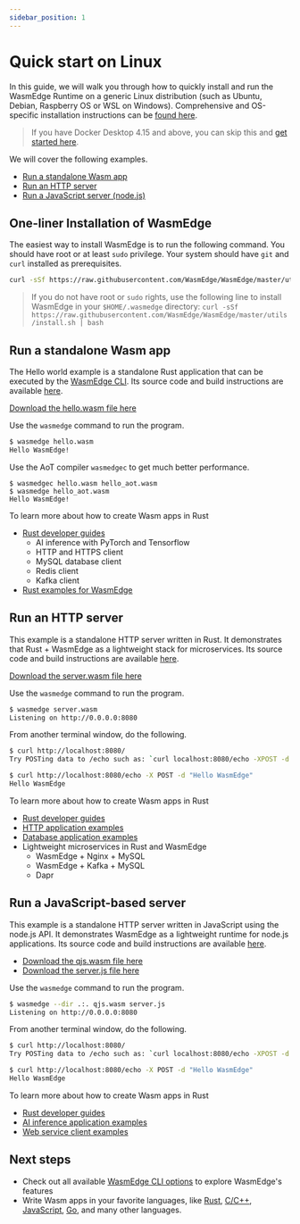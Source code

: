 ```yaml
---
sidebar_position: 1
---
```


# Quick start on Linux

In this guide, we will walk you through how to quickly install and run the WasmEdge Runtime on a generic Linux distribution (such as Ubuntu, Debian, Raspberry OS or WSL on Windows). Comprehensive and OS-specific installation instructions can be [found here](install.md).

> If you have Docker Desktop 4.15 and above, you can skip this and [get started here](quick_start_docker.md).

We will cover the following examples.

* [Run a standalone Wasm app](xxx)
* [Run an HTTP server](xxx)
* [Run a JavaScript server (node.js)](xxx)


## One-liner Installation of WasmEdge

The easiest way to install WasmEdge is to run the following command. You should have root or at least `sudo` privilege. Your system should have `git` and `curl` installed as prerequisites.

```bash
curl -sSf https://raw.githubusercontent.com/WasmEdge/WasmEdge/master/utils/install.sh | sudo bash -s -- -p /usr/local
```

> If you do not have root or `sudo` rights, use the following line to install WasmEdge in your `$HOME/.wasmedge` directory: `curl -sSf https://raw.githubusercontent.com/WasmEdge/WasmEdge/master/utils/install.sh | bash`


## Run a standalone Wasm app

The Hello world example is a standalone Rust application that can be executed by the [WasmEdge CLI](/docs/build-and-run/cli.md). Its source code and build instructions are available [here](https://github.com/second-state/rust-examples/tree/main/hello).

[Download the hello.wasm file here](/static/files/hello.wasm)

Use the `wasmedge` command to run the program.

```bash
$ wasmedge hello.wasm
Hello WasmEdge!
```

Use the AoT compiler `wasmedgec` to get much better performance.

```
$ wasmedgec hello.wasm hello_aot.wasm
$ wasmedge hello_aot.wasm
Hello WasmEdge!
```

To learn more about how to create Wasm apps in Rust

* [Rust developer guides](/docs/category/develop-wasm-apps-in-rust)
  * AI inference with PyTorch and Tensorflow
  * HTTP and HTTPS client
  * MySQL database client
  * Redis client
  * Kafka client
* [Rust examples for WasmEdge](https://github.com/second-state/rust-examples)

## Run an HTTP server

This example is a standalone HTTP server written in Rust. It demonstrates that Rust + WasmEdge as a lightweight stack for microservices. Its source code and build instructions are available [here](https://github.com/second-state/rust-examples/tree/main/server).

[Download the server.wasm file here](/static/files/server.wasm)

Use the `wasmedge` command to run the program.

```bash
$ wasmedge server.wasm
Listening on http://0.0.0.0:8080
```

From another terminal window, do the following.

```bash
$ curl http://localhost:8080/
Try POSTing data to /echo such as: `curl localhost:8080/echo -XPOST -d 'hello world'`

$ curl http://localhost:8080/echo -X POST -d "Hello WasmEdge"
Hello WasmEdge
```

To learn more about how to create Wasm apps in Rust

* [Rust developer guides](/docs/category/develop-wasm-apps-in-rust)
* [HTTP application examples](xxx)
* [Database application examples](xxx)
* Lightweight microservices in Rust and WasmEdge
  * WasmEdge + Nginx + MySQL
  * WasmEdge + Kafka + MySQL
  * Dapr


## Run a JavaScript-based server

This example is a standalone HTTP server written in JavaScript using the node.js API. It demonstrates WasmEdge as a lightweight runtime for node.js applications. Its source code and build instructions are available [here](xxx).

* [Download the qjs.wasm file here](/static/files/qjs.wasm)
* [Download the server.js file here](/static/files/server.js)

Use the `wasmedge` command to run the program.

```bash
$ wasmedge --dir .:. qjs.wasm server.js 
Listening on http://0.0.0.0:8080
```

From another terminal window, do the following.

```bash
$ curl http://localhost:8080/
Try POSTing data to /echo such as: `curl localhost:8080/echo -XPOST -d 'hello world'`

$ curl http://localhost:8080/echo -X POST -d "Hello WasmEdge"
Hello WasmEdge
```

To learn more about how to create Wasm apps in Rust

* [Rust developer guides](xxx)
* [AI inference application examples](xxx)
* [Web service client examples](xxx)


## Next steps

* Check out all available [WasmEdge CLI options](/docs/build-and-run/cli.md) to explore WasmEdge's features
* Write Wasm apps in your favorite languages, like [Rust](/docs/category/develop-wasm-apps-in-rust), [C/C++](/docs/category/develop-wasm-apps-in-cc), [JavaScript](/docs/category/developing-wasm-apps-in-javascript), [Go](/docs/category/develop-wasm-apps-in-go), and many other languages.
